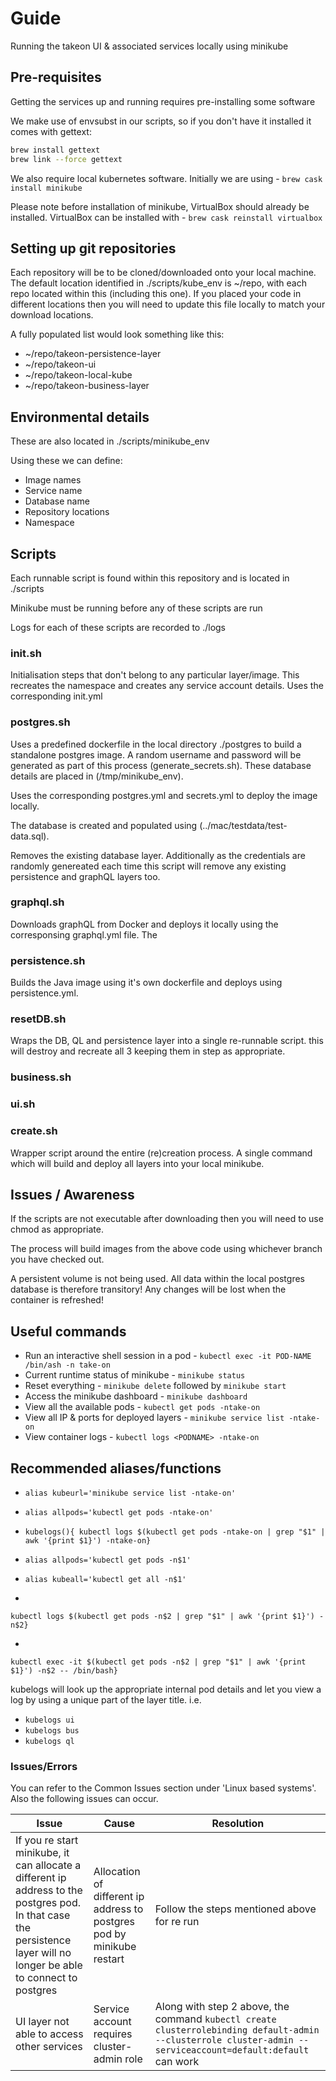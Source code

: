 # Guide

Running the takeon UI & associated services locally using minikube

## Pre-requisites

Getting the services up and running requires pre-installing some software

We make use of envsubst in our scripts, so if you don't have it installed it comes with gettext:

```bash
brew install gettext
brew link --force gettext
```

We also require local kubernetes software. Initially we are using - ```brew cask install minikube```

Please note before installation of minikube, VirtualBox should already be installed. VirtualBox can be installed with - ```brew cask reinstall virtualbox```

## Setting up git repositories

Each repository will be to be cloned/downloaded onto your local machine. The default location identified in ./scripts/kube_env is ~/repo, with each repo located within this (including this one). If you placed your code in different locations then you will need to update this file locally to match your download locations.

A fully populated list would look something like this:

* ~/repo/takeon-persistence-layer
* ~/repo/takeon-ui
* ~/repo/takeon-local-kube
* ~/repo/takeon-business-layer

## Environmental details

These are also located in ./scripts/minikube_env

Using these we can define:

* Image names
* Service name
* Database name
* Repository locations
* Namespace

## Scripts

Each runnable script is found within this repository and is located in ./scripts

Minikube must be running before any of these scripts are run

Logs for each of these scripts are recorded to ./logs

### init.sh

Initialisation steps that don't belong to any particular layer/image. This recreates the namespace and creates any service account details. Uses the corresponding init.yml

### postgres.sh

Uses a predefined dockerfile in the local directory ./postgres to build a standalone postgres image. 
A random username and password will be generated as part of this process (generate_secrets.sh). These database details are placed in (/tmp/minikube_env).

Uses the corresponding postgres.yml and secrets.yml to deploy the image locally.

The database is created and populated using (../mac/testdata/test-data.sql).

Removes the existing database layer. Additionally as the credentials are randomly genereated each time this script will remove any existing persistence and graphQL layers too.

### graphql.sh

Downloads graphQL from Docker and deploys it locally using the corresponsing graphql.yml file. The

### persistence.sh

Builds the Java image using it's own dockerfile and deploys using persistence.yml.

### resetDB.sh

Wraps the DB, QL and persistence layer into a single re-runnable script. this will destroy and recreate all 3 keeping them in step as appropriate.

### business.sh

### ui.sh

### create.sh

Wrapper script around the entire (re)creation process. A single command which will build and deploy all layers into your local minikube.

## Issues / Awareness

If the scripts are not executable after downloading then you will need to use chmod as appropriate.

The process will build images from the above code using whichever branch you have checked out.

A persistent volume is not being used. All data within the local postgres database is therefore transitory! Any changes will be lost when the container is refreshed!

## Useful commands

* Run an interactive shell session in a pod - ```kubectl exec -it POD-NAME /bin/ash -n take-on```
* Current runtime status of minikube - ```minikube status```
* Reset everything - ```minikube delete``` followed by ```minikube start```
* Access the minikube dashboard - ```minikube dashboard```
* View all the available pods - ```kubectl get pods -ntake-on```
* View all IP & ports for deployed layers - ```minikube service list -ntake-on```
* View container logs - ```kubectl logs <PODNAME> -ntake-on```

## Recommended aliases/functions

* ```alias kubeurl='minikube service list -ntake-on'```
* ```alias allpods='kubectl get pods -ntake-on'```
* ```kubelogs(){ kubectl logs $(kubectl get pods -ntake-on | grep "$1" | awk '{print $1}') -ntake-on}```

* ```alias allpods='kubectl get pods -n$1'```
* ```alias kubeall='kubectl get all -n$1'```
* ```kubelogs(){
```kubectl logs $(kubectl get pods -n$2 | grep "$1" | awk '{print $1}') -n$2}```
* ```kubeshell(){
```kubectl exec -it $(kubectl get pods -n$2 | grep "$1" | awk '{print $1}') -n$2 -- /bin/bash}```

kubelogs will look up the appropriate internal pod details and let you view a log by using a unique part of the layer title. i.e.

* ```kubelogs ui```
* ```kubelogs bus```
* ```kubelogs ql```

### Issues/Errors

You can refer to the Common Issues section under 'Linux based systems'. Also the following issues can occur.

| Issue | Cause | Resolution |
|---| --- | --- |
|If you re start minikube, it can allocate a different ip address to the postgres pod. In that case the persistence layer will no longer be able to connect to postgres | Allocation of different ip address to postgres pod by minikube restart | Follow the steps mentioned above for re run|
|UI layer not able to access other services | Service account requires cluster-admin role | Along with step 2 above, the command ```kubectl create clusterrolebinding default-admin --clusterrole cluster-admin --serviceaccount=default:default``` can work |
